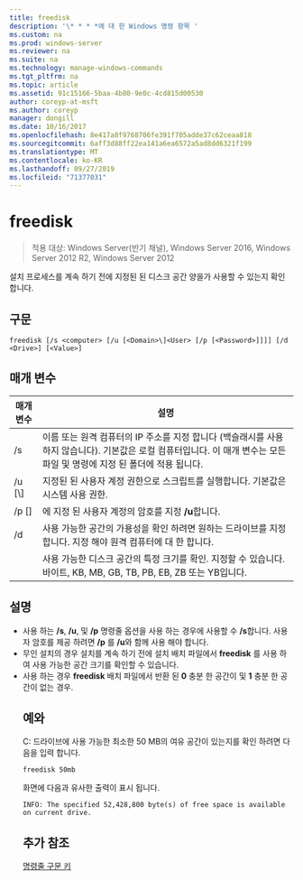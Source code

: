 ```yaml
---
title: freedisk
description: '\* * * *에 대 한 Windows 명령 항목 '
ms.custom: na
ms.prod: windows-server
ms.reviewer: na
ms.suite: na
ms.technology: manage-windows-commands
ms.tgt_pltfrm: na
ms.topic: article
ms.assetid: 91c15166-5baa-4b80-9e0c-4cd815d00530
author: coreyp-at-msft
ms.author: coreyp
manager: dongill
ms.date: 10/16/2017
ms.openlocfilehash: 8e417a8f9768706fe391f705adde37c62ceaa818
ms.sourcegitcommit: 6aff3d88ff22ea141a6ea6572a5ad8dd6321f199
ms.translationtype: MT
ms.contentlocale: ko-KR
ms.lasthandoff: 09/27/2019
ms.locfileid: "71377031"
---
```

# <a name="freedisk"></a>freedisk

>적용 대상: Windows Server(반기 채널), Windows Server 2016, Windows Server 2012 R2, Windows Server 2012

설치 프로세스를 계속 하기 전에 지정된 된 디스크 공간 양을가 사용할 수 있는지 확인 합니다.

## <a name="syntax"></a>구문
```
freedisk [/s <computer> [/u [<Domain>\]<User> [/p [<Password>]]]] [/d <Drive>] [<Value>]
```
## <a name="parameters"></a>매개 변수

|       매개 변수       |                                                                                         설명                                                                                          |
|-----------------------|----------------------------------------------------------------------------------------------------------------------------------------------------------------------------------------------|
|     /s <computer>     | 이름 또는 원격 컴퓨터의 IP 주소를 지정 합니다 (백슬래시를 사용 하지 않습니다). 기본값은 로컬 컴퓨터입니다. 이 매개 변수는 모든 파일 및 명령에 지정 된 폴더에 적용 됩니다. |
| /u [<Domain>\\]<User> |                                            지정된 된 사용자 계정 권한으로 스크립트를 실행합니다. 기본값은 시스템 사용 권한.                                            |
|    /p [<Password>]    |                                                           에 지정 된 사용자 계정의 암호를 지정 **/u**합니다.                                                            |
|      /d <Drive>       |                              사용 가능한 공간의 가용성을 확인 하려면 원하는 드라이브를 지정 합니다. 지정 해야 <Drive>원격 컴퓨터에 대 한 합니다.                               |
|        <Value>        |                                     사용 가능한 디스크 공간의 특정 크기를 확인. 지정할 수 있습니다. <Value>바이트, KB, MB, GB, TB, PB, EB, ZB 또는 YB입니다.                                      |

## <a name="remarks"></a>설명
- 사용 하는 **/s**, **/u**, 및 **/p** 명령줄 옵션을 사용 하는 경우에 사용할 수 **/s**합니다. 사용자 암호를 제공 하려면 **/p** 를 **/u**와 함께 사용 해야 합니다.
- 무인 설치의 경우 설치를 계속 하기 전에 설치 배치 파일에서 **freedisk** 를 사용 하 여 사용 가능한 공간 크기를 확인할 수 있습니다.
- 사용 하는 경우 **freedisk** 배치 파일에서 반환 된 **0** 충분 한 공간이 및 **1** 충분 한 공간이 없는 경우.
  ## <a name="BKMK_examples"></a>예와
  C: 드라이브에 사용 가능한 최소한 50 MB의 여유 공간이 있는지를 확인 하려면 다음을 입력 합니다.
  ```
  freedisk 50mb 
  ```
  화면에 다음과 유사한 출력이 표시 됩니다.
  ```
  INFO: The specified 52,428,800 byte(s) of free space is available on current drive.
  ```
  ## <a name="additional-references"></a>추가 참조
  [명령줄 구문 키](command-line-syntax-key.md)
